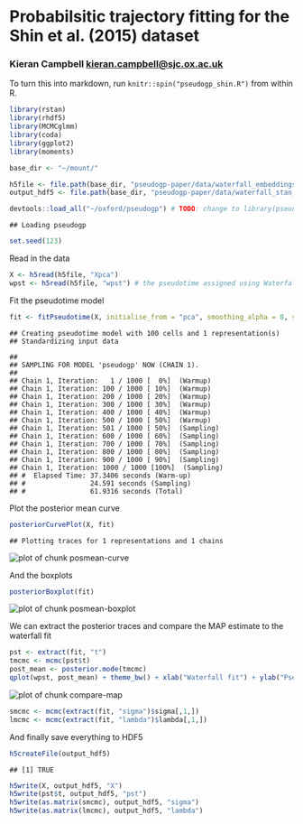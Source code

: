 # Probabilsitic trajectory fitting for the Shin et al. (2015) dataset
### Kieran Campbell <kieran.campbell@sjc.ox.ac.uk>

To turn this into markdown, run `knitr::spin("pseudogp_shin.R")` from
within R.



```r
library(rstan)
library(rhdf5)
library(MCMCglmm)
library(coda)
library(ggplot2)
library(moments)

base_dir <- "~/mount/"

h5file <- file.path(base_dir, "pseudogp-paper/data/waterfall_embeddings.h5")
output_hdf5 <- file.path(base_dir, "pseudogp-paper/data/waterfall_stan_traces.h5")

devtools::load_all("~/oxford/pseudogp") # TODO: change to library(pseudogp)
```

```
## Loading pseudogp
```

```r
set.seed(123)
```

Read in the data


```r
X <- h5read(h5file, "Xpca")
wpst <- h5read(h5file, "wpst") # the pseudotime assigned using Waterfall
```

Fit the pseudotime model


```r
fit <- fitPseudotime(X, initialise_from = "pca", smoothing_alpha = 8, smoothing_beta = 2, seed = 123)
```

```
## Creating pseudotime model with 100 cells and 1 representation(s)
## Standardizing input data
```

```
## 
## SAMPLING FOR MODEL 'pseudogp' NOW (CHAIN 1).
## 
## Chain 1, Iteration:   1 / 1000 [  0%]  (Warmup)
## Chain 1, Iteration: 100 / 1000 [ 10%]  (Warmup)
## Chain 1, Iteration: 200 / 1000 [ 20%]  (Warmup)
## Chain 1, Iteration: 300 / 1000 [ 30%]  (Warmup)
## Chain 1, Iteration: 400 / 1000 [ 40%]  (Warmup)
## Chain 1, Iteration: 500 / 1000 [ 50%]  (Warmup)
## Chain 1, Iteration: 501 / 1000 [ 50%]  (Sampling)
## Chain 1, Iteration: 600 / 1000 [ 60%]  (Sampling)
## Chain 1, Iteration: 700 / 1000 [ 70%]  (Sampling)
## Chain 1, Iteration: 800 / 1000 [ 80%]  (Sampling)
## Chain 1, Iteration: 900 / 1000 [ 90%]  (Sampling)
## Chain 1, Iteration: 1000 / 1000 [100%]  (Sampling)
## #  Elapsed Time: 37.3406 seconds (Warm-up)
## #                24.591 seconds (Sampling)
## #                61.9316 seconds (Total)
```

Plot the posterior mean curve


```r
posteriorCurvePlot(X, fit)
```

```
## Plotting traces for 1 representations and 1 chains
```

![plot of chunk posmean-curve](figure/posmean-curve-1.png) 

And the boxplots


```r
posteriorBoxplot(fit)
```

![plot of chunk posmean-boxplot](figure/posmean-boxplot-1.png) 

We can extract the posterior traces and compare the MAP estimate to the waterfall fit


```r
pst <- extract(fit, "t")
tmcmc <- mcmc(pst$t)
post_mean <- posterior.mode(tmcmc)
qplot(wpst, post_mean) + theme_bw() + xlab("Waterfall fit") + ylab("Pseudogp map")
```

![plot of chunk compare-map](figure/compare-map-1.png) 

```r
smcmc <- mcmc(extract(fit, "sigma")$sigma[,1,])
lmcmc <- mcmc(extract(fit, "lambda")$lambda[,1,])
```

And finally save everything to HDF5


```r
h5createFile(output_hdf5)
```

```
## [1] TRUE
```

```r
h5write(X, output_hdf5, "X")
h5write(pst$t, output_hdf5, "pst")
h5write(as.matrix(smcmc), output_hdf5, "sigma")
h5write(as.matrix(lmcmc), output_hdf5, "lambda")
```

